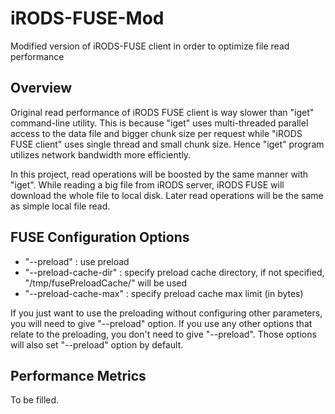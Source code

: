 iRODS-FUSE-Mod
==============

Modified version of iRODS-FUSE client in order to optimize file read performance

Overview
--------

Original read performance of iRODS FUSE client is way slower than "iget" command-line utility. This is because "iget" uses multi-threaded parallel access to the data file and bigger chunk size per request while "iRODS FUSE client" uses single thread and small chunk size. Hence "iget" program utilizes network bandwidth more efficiently.

In this project, read operations will be boosted by the same manner with "iget". While reading a big file from iRODS server, iRODS FUSE will download the whole file to local disk. Later read operations will be the same as simple local file read.

FUSE Configuration Options
--------------------------

- "--preload" : use preload
- "--preload-cache-dir" : specify preload cache directory, if not specified, "/tmp/fusePreloadCache/" will be used
- "--preload-cache-max" : specify preload cache max limit (in bytes)

If you just want to use the preloading without configuring other parameters, you will need to give "--preload" option. If you use any other options that relate to the preloading, you don't need to give "--preload". Those options will also set "--preload" option by default.

Performance Metrics
-------------------

To be filled.
